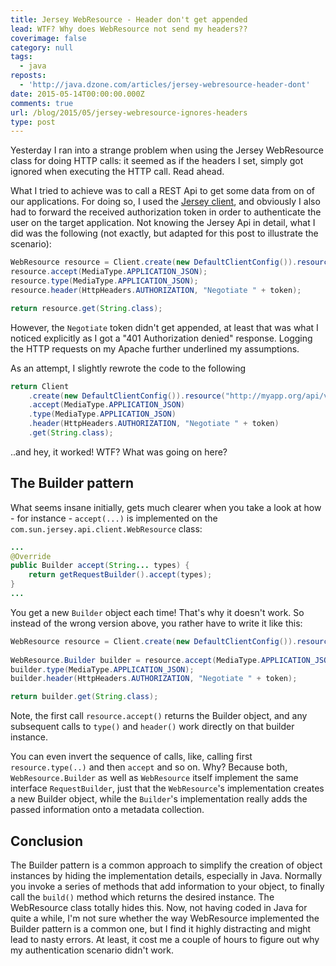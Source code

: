 ```yaml
---
title: Jersey WebResource - Header don't get appended
lead: WTF? Why does WebResource not send my headers??
coverimage: false
category: null
tags:
  - java
reposts:
  - 'http://java.dzone.com/articles/jersey-webresource-header-dont'
date: 2015-05-14T00:00:00.000Z
comments: true
url: /blog/2015/05/jersey-webresource-ignores-headers
type: post
---
```


Yesterday I ran into a strange problem when using the Jersey WebResource class for doing HTTP calls: it seemed as if the headers I set, simply got ignored when executing the HTTP call. Read ahead.

What I tried to achieve was to call a REST Api to get some data from on of our applications. For doing so, I used the [Jersey client](https://jersey.java.net/), and obviously I also had to forward the received authorization token in order to authenticate the user on the target application. Not knowing the Jersey Api in detail, what I did was the following (not exactly, but adapted for this post to illustrate the scenario):

```java
WebResource resource = Client.create(new DefaultClientConfig()).resource("http://myapp.org/api/v1/data");
resource.accept(MediaType.APPLICATION_JSON);
resource.type(MediaType.APPLICATION_JSON);
resource.header(HttpHeaders.AUTHORIZATION, "Negotiate " + token);

return resource.get(String.class);
```

However, the `Negotiate` token didn't get appended, at least that was what I noticed explicitly as I got a "401 Authorization denied" response. Logging the HTTP requests on my Apache further underlined my assumptions. 

As an attempt, I slightly rewrote the code to the following

```java
return Client
    .create(new DefaultClientConfig()).resource("http://myapp.org/api/v1/data")
    .accept(MediaType.APPLICATION_JSON)
    .type(MediaType.APPLICATION_JSON)
    .header(HttpHeaders.AUTHORIZATION, "Negotiate " + token)
    .get(String.class);
```

..and hey, it worked! WTF? What was going on here?

## The Builder pattern

What seems insane initially, gets much clearer when you take a look at how - for instance - `accept(...)` is implemented on the `com.sun.jersey.api.client.WebResource` class:

```java
...
@Override
public Builder accept(String... types) {
    return getRequestBuilder().accept(types);
}
...
```

You get a new `Builder` object each time! That's why it doesn't work. So instead of the wrong version above, you rather have to write it like this:

```java
WebResource resource = Client.create(new DefaultClientConfig()).resource("http://myapp.org/api/v1/data");
            
WebResource.Builder builder = resource.accept(MediaType.APPLICATION_JSON);
builder.type(MediaType.APPLICATION_JSON);
builder.header(HttpHeaders.AUTHORIZATION, "Negotiate " + token);

return builder.get(String.class);
```

Note, the first call `resource.accept()` returns the Builder object, and any subsequent calls to `type()` and `header()` work directly on that builder instance. 

You can even invert the sequence of calls, like, calling first `resource.type(..)` and then `accept` and so on. Why? Because both, `WebResource.Builder` as well as `WebResource` itself implement the same interface `RequestBuilder`, just that the `WebResource`'s implementation creates a new Builder object, while the `Builder`'s implementation really adds the passed information onto a metadata collection.

## Conclusion

The Builder pattern is a common approach to simplify the creation of object instances by hiding the implementation details, especially in Java. Normally you invoke a series of methods that add information to your object, to finally call the `build()` method which returns the desired instance. The WebResource class totally hides this. Now, not having coded in Java for quite a while, I'm not sure whether the way WebResource implemented the Builder pattern is a common one, but I find it highly distracting and might lead to nasty errors. At least, it cost me a couple of hours to figure out why my authentication scenario didn't work.
